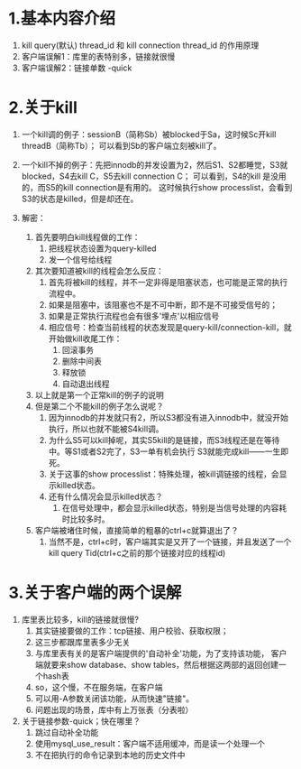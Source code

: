 # 1.基本内容介绍
1.  kill query(默认) thread_id 和 kill connection thread_id 的作用原理
2.  客户端误解1：库里的表特别多，链接就很慢
3.  客户端误解2：链接单数 -quick 

# 2.关于kill
1.  一个kill调的例子：sessionB（简称Sb）被blocked于Sa，这时候Sc开kill threadB（简称Tb）；
    可以看到Sb的客户端立刻被kill了。

2.  一个kill不掉的例子：先把innodb的并发设置为2，然后S1、S2都睡觉，S3就blocked，S4去kill C，S5去kill connection C；
    可以看到，S4的kill 是没用的，而S5的kill connection是有用的。
    这时候执行show processlist，会看到S3的状态是killed，但是却还在。

3.  解密：
    1.  首先要明白kill线程做的工作：
        1.  把线程状态设置为query-killed
        2.  发一个信号给线程
    2.  其次要知道被kill的线程会怎么反应：
        1.  首先将被kill的线程，并不一定非得是阻塞状态，也可能是正常的执行流程中。
        2.  如果是阻塞中，该阻塞也不是不可中断，即不是不可接受信号的；
        3.  如果是正常执行流程也会有很多'埋点'以相应信号
        4.  相应信号：检查当前线程的状态发现是query-kill/connection-kill，就开始做kill收尾工作：
            1.  回滚事务
            2.  删除中间表
            3.  释放锁
            4.  自动退出线程
    3.  以上就是第一个正常kill的例子的说明
    4.  但是第二个不能kill的例子怎么说呢？
        1.  因为innodb的并发就只有2，所以S3都没有进入innodb中，就没开始执行，所以也就不能被S4kill调。
        2.  为什么S5可以kill掉呢，其实S5kill的是链接，而S3线程还是在等待中。等S1或者S2完了，S3一单有机会执行
            S3就能完成kill——一生即死。
        3.  关于这事的show processlist：特殊处理，被kill调链接的线程，会显示killed状态。
        4.  还有什么情况会显示killed状态？
            1.  在信号处理中，都会显示killed状态，特别是当信号处理的内容耗时比较多时。
    5.  客户端被堵住时候，直接简单的粗暴的ctrl+c就算退出了？
        1.  当然不是，ctrl+c时，客户端其实是又开了一个链接，并且发送了一个kill query Tid(ctrl+c之前的那个链接对应的线程id)
        

# 3.关于客户端的两个误解
1.  库里表比较多，kill的链接就很慢?
    1.  其实链接要做的工作：tcp链接、用户校验、获取权限；
    2.  这三步都跟库里表多少无关
    3.  与库里表有关的是客户端提供的'自动补全'功能，为了支持该功能，
        客户端就要来show database、show tables，然后根据这两部的返回创建一个hash表
    4.  so，这个慢，不在服务端，在客户端
    5.  可以用-A参数关闭该功能，从而快速"链接"。
    6.  问题出现的场景，库中有上万张表（分表啦）
2.  关于链接参数-quick；快在哪里？
    1.  跳过自动补全功能
    2.  使用mysql_use_result：客户端不适用缓冲，而是读一个处理一个
    3.  不在把执行的命令记录到本地的历史文件中


        